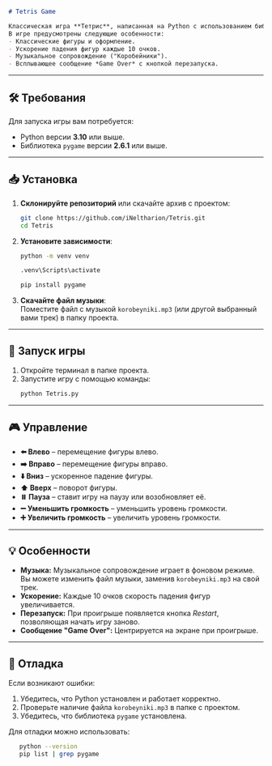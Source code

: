 ```markdown
# Tetris Game

Классическая игра **Тетрис**, написанная на Python с использованием библиотеки `pygame`.  
В игре предусмотрены следующие особенности:
- Классические фигуры и оформление.
- Ускорение падения фигур каждые 10 очков.
- Музыкальное сопровождение ("Коробейники").
- Всплывающее сообщение *Game Over* с кнопкой перезапуска.
```
---

## 🛠️ Требования

Для запуска игры вам потребуется:
- Python версии **3.10** или выше.
- Библиотека `pygame` версии **2.6.1** или выше.

---

## 📥 Установка

1. **Склонируйте репозиторий** или скачайте архив с проектом:
   ```bash
   git clone https://github.com/iNeltharion/Tetris.git
   cd Tetris
   ```

2. **Установите зависимости**:
   ```bash
   python -m venv venv
   ```
   ```bash   
   .venv\Scripts\activate
   ```
   ```bash	
   pip install pygame
   ```

3. **Скачайте файл музыки**:  
   Поместите файл с музыкой `korobeyniki.mp3` (или другой выбранный вами трек) в папку проекта.  

---

## 🚀 Запуск игры

1. Откройте терминал в папке проекта.  
2. Запустите игру с помощью команды:
   ```bash
   python Tetris.py
   ```

---

## 🎮 Управление

- **⬅️ Влево** – перемещение фигуры влево.
- **➡️ Вправо** – перемещение фигуры вправо.
- **⬇️ Вниз** – ускоренное падение фигуры.
- **⬆️ Вверх** – поворот фигуры.
- **⏸️ Пауза** – ставит игру на паузу или возобновляет её.
- **➖ Уменьшить громкость** – уменьшить уровень громкости.
- **➕ Увеличить громкость** – увеличить уровень громкости.

---

## 💡 Особенности

- **Музыка:** Музыкальное сопровождение играет в фоновом режиме. Вы можете изменить файл музыки, заменив `korobeyniki.mp3` на свой трек.
- **Ускорение:** Каждые 10 очков скорость падения фигур увеличивается.
- **Перезапуск:** При проигрыше появляется кнопка *Restart*, позволяющая начать игру заново.
- **Сообщение "Game Over":** Центрируется на экране при проигрыше.

---

## 🐞 Отладка

Если возникают ошибки:
1. Убедитесь, что Python установлен и работает корректно.
2. Проверьте наличие файла `korobeyniki.mp3` в папке с проектом.
3. Убедитесь, что библиотека `pygame` установлена.

Для отладки можно использовать:
```bash
   python --version
   pip list | grep pygame
```